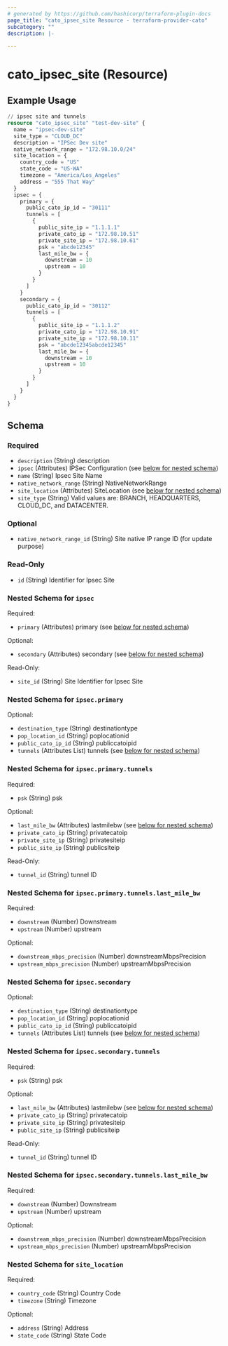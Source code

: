 ```yaml
---
# generated by https://github.com/hashicorp/terraform-plugin-docs
page_title: "cato_ipsec_site Resource - terraform-provider-cato"
subcategory: ""
description: |-
  
---
```


# cato_ipsec_site (Resource)



## Example Usage

```terraform
// ipsec site and tunnels
resource "cato_ipsec_site" "test-dev-site" {
  name = "ipsec-dev-site"
  site_type = "CLOUD_DC"
  description = "IPSec Dev site"
  native_network_range = "172.98.10.0/24"
  site_location = {
    country_code = "US"
    state_code = "US-WA"
    timezone = "America/Los_Angeles"
    address = "555 That Way"
  }
  ipsec = {
    primary = {
      public_cato_ip_id = "30111"
      tunnels = [
        {
          public_site_ip = "1.1.1.1"
          private_cato_ip = "172.98.10.51"
          private_site_ip = "172.98.10.61"
          psk = "abcde12345"
          last_mile_bw = {
            downstream = 10
            upstream = 10
          }
        }
      ]
    }
    secondary = {
      public_cato_ip_id = "30112"
      tunnels = [
        {
          public_site_ip = "1.1.1.2"
          private_cato_ip = "172.98.10.91"
          private_site_ip = "172.98.10.11"
          psk = "abcde12345abcde12345"
          last_mile_bw = {
            downstream = 10
            upstream = 10
          }
        }
      ]
    }    
  }  
}
```

<!-- schema generated by tfplugindocs -->
## Schema

### Required

- `description` (String) description
- `ipsec` (Attributes) IPSec Configuration (see [below for nested schema](#nestedatt--ipsec))
- `name` (String) Ipsec Site Name
- `native_network_range` (String) NativeNetworkRange
- `site_location` (Attributes) SiteLocation (see [below for nested schema](#nestedatt--site_location))
- `site_type` (String) Valid values are: BRANCH, HEADQUARTERS, CLOUD_DC, and DATACENTER.

### Optional

- `native_network_range_id` (String) Site native IP range ID (for update purpose)

### Read-Only

- `id` (String) Identifier for Ipsec Site

<a id="nestedatt--ipsec"></a>
### Nested Schema for `ipsec`

Required:

- `primary` (Attributes) primary (see [below for nested schema](#nestedatt--ipsec--primary))

Optional:

- `secondary` (Attributes) secondary (see [below for nested schema](#nestedatt--ipsec--secondary))

Read-Only:

- `site_id` (String) Site Identifier for Ipsec Site

<a id="nestedatt--ipsec--primary"></a>
### Nested Schema for `ipsec.primary`

Optional:

- `destination_type` (String) destinationtype
- `pop_location_id` (String) poplocationid
- `public_cato_ip_id` (String) publiccatoipid
- `tunnels` (Attributes List) tunnels (see [below for nested schema](#nestedatt--ipsec--primary--tunnels))

<a id="nestedatt--ipsec--primary--tunnels"></a>
### Nested Schema for `ipsec.primary.tunnels`

Required:

- `psk` (String) psk

Optional:

- `last_mile_bw` (Attributes) lastmilebw (see [below for nested schema](#nestedatt--ipsec--primary--tunnels--last_mile_bw))
- `private_cato_ip` (String) privatecatoip
- `private_site_ip` (String) privatesiteip
- `public_site_ip` (String) publicsiteip

Read-Only:

- `tunnel_id` (String) tunnel ID

<a id="nestedatt--ipsec--primary--tunnels--last_mile_bw"></a>
### Nested Schema for `ipsec.primary.tunnels.last_mile_bw`

Required:

- `downstream` (Number) Downstream
- `upstream` (Number) upstream

Optional:

- `downstream_mbps_precision` (Number) downstreamMbpsPrecision
- `upstream_mbps_precision` (Number) upstreamMbpsPrecision




<a id="nestedatt--ipsec--secondary"></a>
### Nested Schema for `ipsec.secondary`

Optional:

- `destination_type` (String) destinationtype
- `pop_location_id` (String) poplocationid
- `public_cato_ip_id` (String) publiccatoipid
- `tunnels` (Attributes List) tunnels (see [below for nested schema](#nestedatt--ipsec--secondary--tunnels))

<a id="nestedatt--ipsec--secondary--tunnels"></a>
### Nested Schema for `ipsec.secondary.tunnels`

Required:

- `psk` (String) psk

Optional:

- `last_mile_bw` (Attributes) lastmilebw (see [below for nested schema](#nestedatt--ipsec--secondary--tunnels--last_mile_bw))
- `private_cato_ip` (String) privatecatoip
- `private_site_ip` (String) privatesiteip
- `public_site_ip` (String) publicsiteip

Read-Only:

- `tunnel_id` (String) tunnel ID

<a id="nestedatt--ipsec--secondary--tunnels--last_mile_bw"></a>
### Nested Schema for `ipsec.secondary.tunnels.last_mile_bw`

Required:

- `downstream` (Number) Downstream
- `upstream` (Number) upstream

Optional:

- `downstream_mbps_precision` (Number) downstreamMbpsPrecision
- `upstream_mbps_precision` (Number) upstreamMbpsPrecision





<a id="nestedatt--site_location"></a>
### Nested Schema for `site_location`

Required:

- `country_code` (String) Country Code
- `timezone` (String) Timezone

Optional:

- `address` (String) Address
- `state_code` (String) State Code
